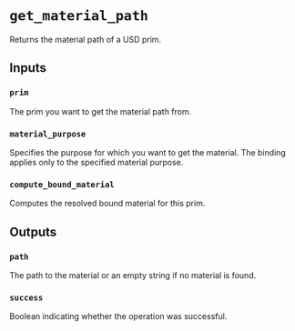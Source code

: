 # `get_material_path`

Returns the material path of a USD prim.

## Inputs

### `prim`
The prim you want to get the material path from. 

### `material_purpose`
Specifies the purpose for which you want to get the material. The binding applies only to the specified material purpose. 

### `compute_bound_material`
Computes the resolved bound material for this prim. 

## Outputs

### `path`
The path to the material or an empty string if no material is found. 

### `success`
Boolean indicating whether the operation was successful.
